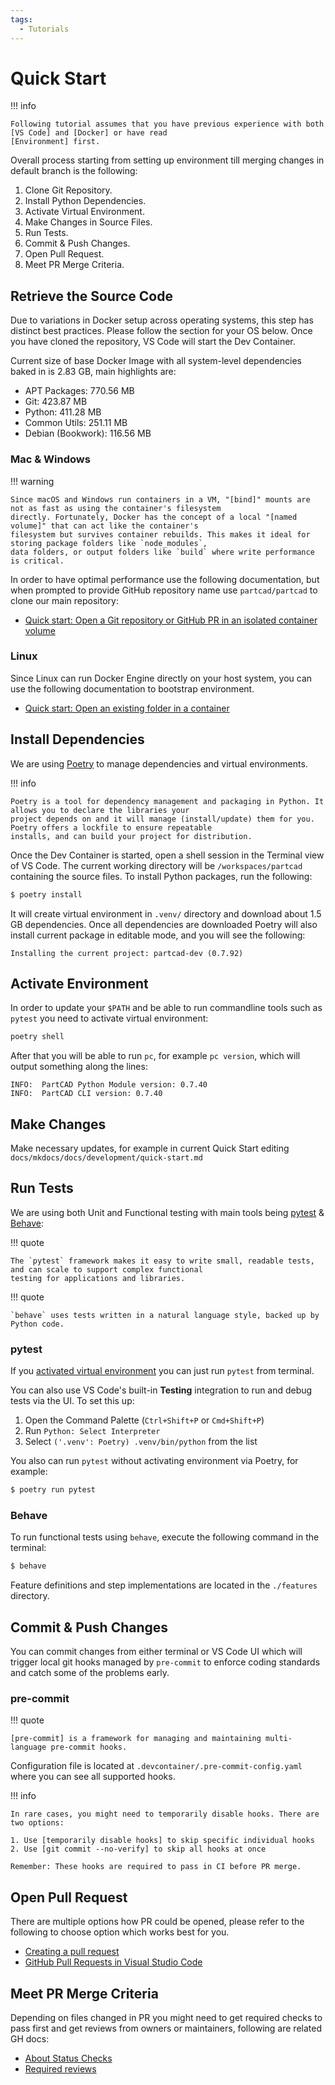 ```yaml
---
tags:
  - Tutorials
---
```


# Quick Start

!!! info

    Following tutorial assumes that you have previous experience with both [VS Code] and [Docker] or have read
    [Environment] first.

Overall process starting from setting up environment till merging changes in default branch is the following:

1. Clone Git Repository.
2. Install Python Dependencies.
3. Activate Virtual Environment.
4. Make Changes in Source Files.
5. Run Tests.
6. Commit & Push Changes.
7. Open Pull Request.
8. Meet PR Merge Criteria.

## Retrieve the Source Code

Due to variations in Docker setup across operating systems, this step has distinct best practices. Please follow the
section for your OS below. Once you have cloned the repository, VS Code will start the Dev Container.

Current size of base Docker Image with all system-level dependencies baked in is 2.83 GB, main highlights are:

- APT Packages: 770.56 MB
- Git: 423.87 MB
- Python: 411.28 MB
- Common Utils: 251.11 MB
- Debian (Bookwork): 116.56 MB

### Mac & Windows

!!! warning

    Since macOS and Windows run containers in a VM, "[bind]" mounts are not as fast as using the container's filesystem
    directly. Fortunately, Docker has the concept of a local "[named volume]" that can act like the container's
    filesystem but survives container rebuilds. This makes it ideal for storing package folders like `node_modules`,
    data folders, or output folders like `build` where write performance is critical.

In order to have optimal performance use the following documentation, but when prompted to provide GitHub repository
name use `partcad/partcad` to clone our main repository:

- [Quick start: Open a Git repository or GitHub PR in an isolated container volume]

### Linux

Since Linux can run Docker Engine directly on your host system, you can use the following documentation to bootstrap
environment.

- [Quick start: Open an existing folder in a container]

## Install Dependencies

We are using [Poetry] to manage dependencies and virtual environments.

!!! info

    Poetry is a tool for dependency management and packaging in Python. It allows you to declare the libraries your
    project depends on and it will manage (install/update) them for you. Poetry offers a lockfile to ensure repeatable
    installs, and can build your project for distribution.

Once the Dev Container is started, open a shell session in the Terminal view of VS Code. The current working directory
will be `/workspaces/partcad` containing the source files. To install Python packages, run the following:

```bash
$ poetry install
```

It will create virtual environment in `.venv/` directory and download about 1.5 GB dependencies. Once all dependencies
are downloaded Poetry will also install current package in editable mode, and you will see the following:

```text
Installing the current project: partcad-dev (0.7.92)
```

## Activate Environment

In order to update your `$PATH` and be able to run commandline tools such as `pytest` you need to activate virtual
environment:

```bash
poetry shell
```

After that you will be able to run `pc`, for example `pc version`, which will output something along the lines:

```text
INFO:  PartCAD Python Module version: 0.7.40
INFO:  PartCAD CLI version: 0.7.40
```

## Make Changes

Make necessary updates, for example in current Quick Start editing `docs/mkdocs/docs/development/quick-start.md`

## Run Tests

We are using both Unit and Functional testing with main tools being [pytest] & [Behave]:

!!! quote

    The `pytest` framework makes it easy to write small, readable tests, and can scale to support complex functional
    testing for applications and libraries.

!!! quote

    `behave` uses tests written in a natural language style, backed up by Python code.

### pytest

If you [activated virtual environment] you can just run `pytest` from terminal.

You can also use VS Code's built-in **Testing** integration to run and debug tests via the UI. To set this up:

1. Open the Command Palette (`Ctrl+Shift+P` or `Cmd+Shift+P`)
2. Run `Python: Select Interpreter`
3. Select `('.venv': Poetry) .venv/bin/python` from the list

You also can run `pytest` without activating environment via Poetry, for example:

```bash
$ poetry run pytest
```

### Behave

To run functional tests using `behave`, execute the following command in the terminal:

```bash
$ behave
```

Feature definitions and step implementations are located in the `./features` directory.

## Commit & Push Changes

You can commit changes from either terminal or VS Code UI which will trigger local git hooks managed by `pre-commit` to
enforce coding standards and catch some of the problems early.

### pre-commit

!!! quote

    [pre-commit] is a framework for managing and maintaining multi-language pre-commit hooks.

Configuration file is located at `.devcontainer/.pre-commit-config.yaml` where you can see all supported hooks.

!!! info

    In rare cases, you might need to temporarily disable hooks. There are two options:

    1. Use [temporarily disable hooks] to skip specific individual hooks
    2. Use [git commit --no-verify] to skip all hooks at once

    Remember: These hooks are required to pass in CI before PR merge.

## Open Pull Request

There are multiple options how PR could be opened, please refer to the following to choose option which works best for
you.

- [Creating a pull request]
- [GitHub Pull Requests in Visual Studio Code]

## Meet PR Merge Criteria

Depending on files changed in PR you might need to get required checks to pass first and get reviews from owners or
maintainers, following are related GH docs:

- [About Status Checks]
- [Required reviews]

[Quick start: Open a Git repository or GitHub PR in an isolated container volume]:
  https://code.visualstudio.com/docs/devcontainers/containers#_quick-start-open-a-git-repository-or-github-pr-in-an-isolated-container-volume
[Quick start: Open an existing folder in a container]:
  https://code.visualstudio.com/docs/devcontainers/containers#_quick-start-open-an-existing-folder-in-a-container
[named volume]: https://docs.docker.com/engine/storage/volumes/
[bind]: https://docs.docker.com/engine/storage/bind-mounts/
[VS Code]: environment.md#visual-studio-code
[Docker]: environment.md#docker
[Environment]: environment.md
[Poetry]: https://python-poetry.org/docs/
[activated virtual environment]: #activate-environment
[pytest]: https://docs.pytest.org/en/stable/
[Behave]: https://behave.readthedocs.io/en/latest/
[pre-commit]: https://pre-commit.com/
[temporarily disable hooks]: https://pre-commit.com/#temporarily-disabling-hooks
[git commit --no-verify]: https://git-scm.com/book/fa/v2/Customizing-Git-Git-Hooks#_committing_workflow_hooks
[gh pr create]: https://cli.github.com/manual/gh_pr_create
[Creating a pull request]:
  https://docs.github.com/en/pull-requests/collaborating-with-pull-requests/proposing-changes-to-your-work-with-pull-requests/creating-a-pull-request
[GitHub Pull Requests in Visual Studio Code]:
  https://code.visualstudio.com/blogs/2018/09/10/introducing-github-pullrequests
[Merging a pull request]:
  https://docs.github.com/en/pull-requests/collaborating-with-pull-requests/incorporating-changes-from-a-pull-request/merging-a-pull-request
[About Status Checks]:
  https://docs.github.com/en/pull-requests/collaborating-with-pull-requests/collaborating-on-repositories-with-code-quality-features/about-status-checks#checks
[Required reviews]:
  https://docs.github.com/en/pull-requests/collaborating-with-pull-requests/reviewing-changes-in-pull-requests/approving-a-pull-request-with-required-reviews
